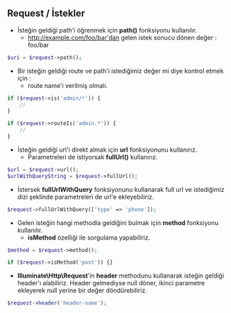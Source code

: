 ## Request / İstekler

* İsteğin geldiği path'i öğrenmek için  **path()** fonksiyonu kullanılır.
  * http://example.com/foo/bar'dan gelen istek sonucu dönen değer : foo/bar

```php
$uri = $request->path();
```

* Bir isteğin geldiği route ve path'i istediğimiz değer mi diye kontrol etmek için : 
  * route name'i verilmiş olmalı.

```php
if ($request->is('admin/*')) {
    //
}

if ($request->routeIs('admin.*')) {
    //
}
```

* İsteğin geldiği url'i direkt almak için **url** fonksiyonunu kullanırız.
  * Parametreleri de istiyorsak **fullUrl()** kullanırız.

```php
$url = $request->url();
$urlWithQueryString = $request->fullUrl();
```

* İstersek **fullUrlWithQuery** fonksiyonunu kullanarak full url ve istediğimiz dizi şeklinde parametreleri de url'e ekleyebiliriz.

```php
$request->fullUrlWithQuery(['type' => 'phone']);
```

* Gelen isteğin hangi methodla geldiğini bulmak için **method** fonksiyonu kullanılır.
  * **isMethod** özelliği ile sorgulama yapabiliriz.

```php
$method = $request->method();

if ($request->isMethod('post')) {}
```

* **Illuminate\Http\Request**'in **header** methodunu kullanarak isteğin geldiği header'ı alabiliriz. Header gelmediyse null döner, ikinci parametre ekleyerek
null yerine bir değer döndürebiliriz.

```php
$request->header('header-name');
```



